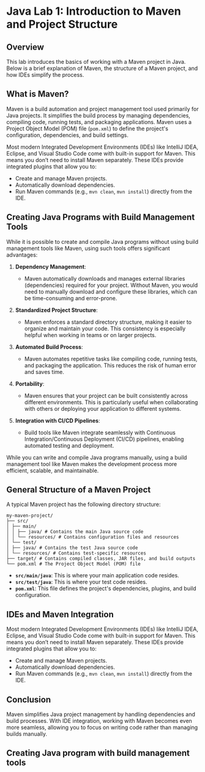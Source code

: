 # Java Lab 1: Introduction to Maven and Project Structure

## Overview
This lab introduces the basics of working with a Maven project in Java. Below is a brief explanation of Maven, the structure of a Maven project, and how IDEs simplify the process.

## What is Maven?
Maven is a build automation and project management tool used primarily for Java projects. It simplifies the build process by managing dependencies, compiling code, running tests, and packaging applications. Maven uses a Project Object Model (POM) file (`pom.xml`) to define the project's configuration, dependencies, and build settings.

Most modern Integrated Development Environments (IDEs) like IntelliJ IDEA, Eclipse, and Visual Studio Code come with built-in support for Maven. This means you don’t need to install Maven separately. These IDEs provide integrated plugins that allow you to:
- Create and manage Maven projects.
- Automatically download dependencies.
- Run Maven commands (e.g., `mvn clean`, `mvn install`) directly from the IDE.

## Creating Java Programs with Build Management Tools
While it is possible to create and compile Java programs without using build management tools like Maven, using such tools offers significant advantages:

1. **Dependency Management**:
    - Maven automatically downloads and manages external libraries (dependencies) required for your project. Without Maven, you would need to manually download and configure these libraries, which can be time-consuming and error-prone.

2. **Standardized Project Structure**:
    - Maven enforces a standard directory structure, making it easier to organize and maintain your code. This consistency is especially helpful when working in teams or on larger projects.

3. **Automated Build Process**:
    - Maven automates repetitive tasks like compiling code, running tests, and packaging the application. This reduces the risk of human error and saves time.

4. **Portability**:
    - Maven ensures that your project can be built consistently across different environments. This is particularly useful when collaborating with others or deploying your application to different systems.

5. **Integration with CI/CD Pipelines**:
    - Build tools like Maven integrate seamlessly with Continuous Integration/Continuous Deployment (CI/CD) pipelines, enabling automated testing and deployment.

While you can write and compile Java programs manually, using a build management tool like Maven makes the development process more efficient, scalable, and maintainable.

## General Structure of a Maven Project
A typical Maven project has the following directory structure:

```
my-maven-project/
├── src/
│ ├── main/
│ │ ├── java/ # Contains the main Java source code
│ │ └── resources/ # Contains configuration files and resources
│ └── test/
│ ├── java/ # Contains the test Java source code
│ └── resources/ # Contains test-specific resources
├── target/ # Contains compiled classes, JAR files, and build outputs
└── pom.xml # The Project Object Model (POM) file
```

- **`src/main/java`**: This is where your main application code resides.
- **`src/test/java`**: This is where your test code resides.
- **`pom.xml`**: This file defines the project's dependencies, plugins, and build configuration.

## IDEs and Maven Integration
Most modern Integrated Development Environments (IDEs) like IntelliJ IDEA, Eclipse, and Visual Studio Code come with built-in support for Maven. This means you don’t need to install Maven separately. These IDEs provide integrated plugins that allow you to:
- Create and manage Maven projects.
- Automatically download dependencies.
- Run Maven commands (e.g., `mvn clean`, `mvn install`) directly from the IDE.

## Conclusion
Maven simplifies Java project management by handling dependencies and build processes. With IDE integration, working with Maven becomes even more seamless, allowing you to focus on writing code rather than managing builds manually.

## Creating Java program with build management tools

